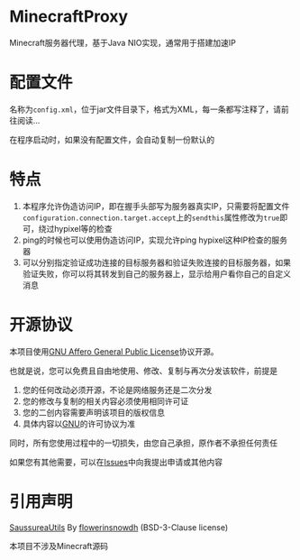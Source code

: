 # MinecraftProxy
Minecraft服务器代理，基于Java NIO实现，通常用于搭建加速IP

# 配置文件
名称为`config.xml`，位于jar文件目录下，格式为XML，每一条都写注释了，请前往阅读...

在程序启动时，如果没有配置文件，会自动复制一份默认的

# 特点
1. 本程序允许伪造访问IP，即在握手头部写为服务器真实IP，只需要将配置文件`configuration.connection.target.accept`上的`sendthis`属性修改为`true`即可，绕过hypixel等的检查
2. ping的时候也可以使用伪造访问IP，实现允许ping hypixel这种IP检查的服务器
3. 可以分别指定验证成功连接的目标服务器和验证失败连接的目标服务器，如果验证失败，你可以将其转发到自己的服务器上，显示给用户看你自己的自定义消息

# 开源协议
本项目使用<u>[GNU Affero General Public License](https://www.gnu.org/licenses/agpl-3.0.zh-cn.html)</u>协议开源。

也就是说，您可以免费且自由地使用、修改、复制与再次分发该软件，前提是
1. 您的任何改动必须开源，不论是网络服务还是二次分发
2. 您的修改与复制的相关内容必须使用相同许可证
3. 您的二创内容需要声明该项目的版权信息
4. 具体内容以<u>[GNU](https://www.gnu.org/)</u>的许可协议为准

同时，所有您使用过程中的一切损失，由您自己承担，原作者不承担任何责任

如果您有其他需要，可以在[Issues](issuess)中向我提出申请或其他内容

# 引用声明
[SaussureaUtils](https://github.com/flowerinsnowdh/SaussureaUtils) By [flowerinsnowdh](https://github.com/flowerinsnowdh) (BSD-3-Clause license)

本项目不涉及Minecraft源码